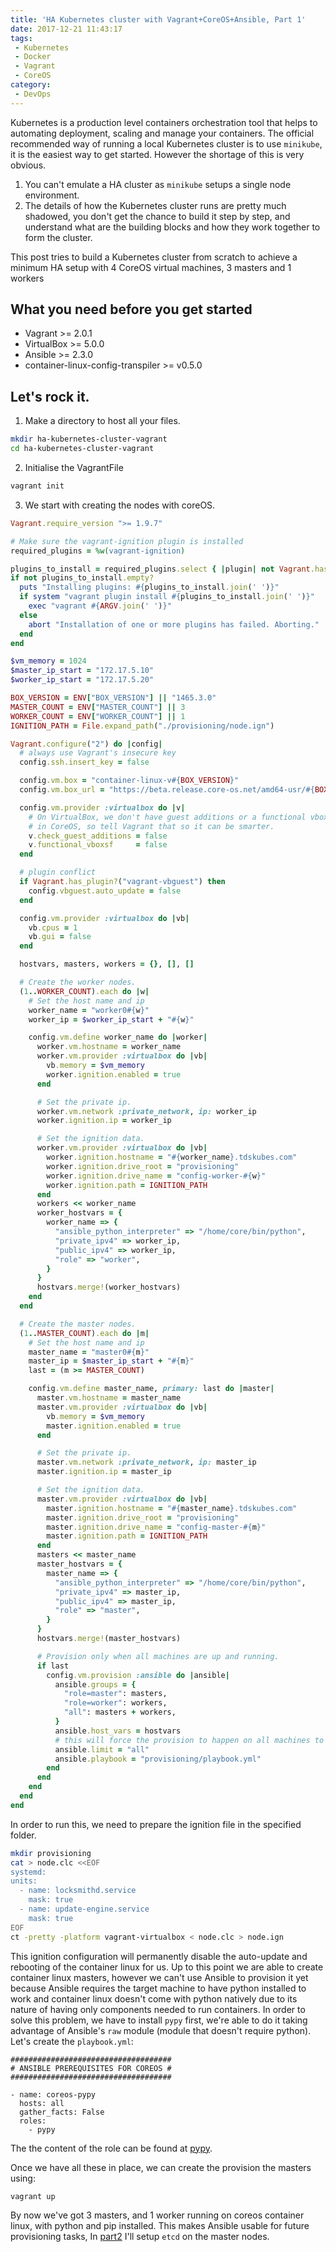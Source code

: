 ```yaml
---
title: 'HA Kubernetes cluster with Vagrant+CoreOS+Ansible, Part 1'
date: 2017-12-21 11:43:17
tags:
 - Kubernetes
 - Docker
 - Vagrant
 - CoreOS
category:
 - DevOps
---
```


Kubernetes is a production level containers orchestration tool that helps to automating deployment, scaling and manage your containers. The official recommended way of running a local Kubernetes cluster is to use `minikube`, it is the easiest way to get started. However the shortage of this is very obvious.
  1.  You can't emulate a HA cluster as `minikube` setups a single node environment.
  2.  The details of how the Kubernetes cluster runs are pretty much shadowed, you don't get the chance to build it step by step, and understand what are the building blocks and how they work together to form the cluster.

This post tries to build a Kubernetes cluster from scratch to achieve a minimum HA setup with 4 CoreOS virtual machines, 3 masters and 1 workers

## What you need before you get started
* Vagrant >= 2.0.1
* VirtualBox >= 5.0.0
* Ansible >= 2.3.0
* container-linux-config-transpiler >= v0.5.0

## Let's rock it.

1. Make a directory to host all your files.
  ```bash
  mkdir ha-kubernetes-cluster-vagrant
  cd ha-kubernetes-cluster-vagrant
  ```

2. Initialise the VagrantFile
  ```bash
  vagrant init
  ```

3. We start with creating the nodes with coreOS.
  ```ruby
  Vagrant.require_version ">= 1.9.7"

  # Make sure the vagrant-ignition plugin is installed
  required_plugins = %w(vagrant-ignition)

  plugins_to_install = required_plugins.select { |plugin| not Vagrant.has_plugin? plugin }
  if not plugins_to_install.empty?
    puts "Installing plugins: #{plugins_to_install.join(' ')}"
    if system "vagrant plugin install #{plugins_to_install.join(' ')}"
      exec "vagrant #{ARGV.join(' ')}"
    else
      abort "Installation of one or more plugins has failed. Aborting."
    end
  end

  $vm_memory = 1024
  $master_ip_start = "172.17.5.10"
  $worker_ip_start = "172.17.5.20"

  BOX_VERSION = ENV["BOX_VERSION"] || "1465.3.0"
  MASTER_COUNT = ENV["MASTER_COUNT"] || 3
  WORKER_COUNT = ENV["WORKER_COUNT"] || 1
  IGNITION_PATH = File.expand_path("./provisioning/node.ign")

  Vagrant.configure("2") do |config|
    # always use Vagrant's insecure key
    config.ssh.insert_key = false

    config.vm.box = "container-linux-v#{BOX_VERSION}"
    config.vm.box_url = "https://beta.release.core-os.net/amd64-usr/#{BOX_VERSION}/coreos_production_vagrant_virtualbox.box"

    config.vm.provider :virtualbox do |v|
      # On VirtualBox, we don't have guest additions or a functional vboxsf
      # in CoreOS, so tell Vagrant that so it can be smarter.
      v.check_guest_additions = false
      v.functional_vboxsf     = false
    end

    # plugin conflict
    if Vagrant.has_plugin?("vagrant-vbguest") then
      config.vbguest.auto_update = false
    end

    config.vm.provider :virtualbox do |vb|
      vb.cpus = 1
      vb.gui = false
    end

    hostvars, masters, workers = {}, [], []

    # Create the worker nodes.
    (1..WORKER_COUNT).each do |w|
      # Set the host name and ip
      worker_name = "worker0#{w}"
      worker_ip = $worker_ip_start + "#{w}"

      config.vm.define worker_name do |worker|
        worker.vm.hostname = worker_name
        worker.vm.provider :virtualbox do |vb|
          vb.memory = $vm_memory
          worker.ignition.enabled = true
        end

        # Set the private ip.
        worker.vm.network :private_network, ip: worker_ip
        worker.ignition.ip = worker_ip

        # Set the ignition data.
        worker.vm.provider :virtualbox do |vb|
          worker.ignition.hostname = "#{worker_name}.tdskubes.com"
          worker.ignition.drive_root = "provisioning"
          worker.ignition.drive_name = "config-worker-#{w}"
          worker.ignition.path = IGNITION_PATH
        end
        workers << worker_name
        worker_hostvars = {
          worker_name => {
            "ansible_python_interpreter" => "/home/core/bin/python",
            "private_ipv4" => worker_ip,
            "public_ipv4" => worker_ip,
            "role" => "worker",
          }
        }
        hostvars.merge!(worker_hostvars)
      end
    end

    # Create the master nodes.
    (1..MASTER_COUNT).each do |m|
      # Set the host name and ip
      master_name = "master0#{m}"
      master_ip = $master_ip_start + "#{m}"
      last = (m >= MASTER_COUNT)

      config.vm.define master_name, primary: last do |master|
        master.vm.hostname = master_name
        master.vm.provider :virtualbox do |vb|
          vb.memory = $vm_memory
          master.ignition.enabled = true
        end

        # Set the private ip.
        master.vm.network :private_network, ip: master_ip
        master.ignition.ip = master_ip

        # Set the ignition data.
        master.vm.provider :virtualbox do |vb|
          master.ignition.hostname = "#{master_name}.tdskubes.com"
          master.ignition.drive_root = "provisioning"
          master.ignition.drive_name = "config-master-#{m}"
          master.ignition.path = IGNITION_PATH
        end
        masters << master_name
        master_hostvars = {
          master_name => {
            "ansible_python_interpreter" => "/home/core/bin/python",
            "private_ipv4" => master_ip,
            "public_ipv4" => master_ip,
            "role" => "master",
          }
        }
        hostvars.merge!(master_hostvars)

        # Provision only when all machines are up and running.
        if last
          config.vm.provision :ansible do |ansible|
            ansible.groups = {
              "role=master": masters,
              "role=worker": workers,
              "all": masters + workers,
            }
            ansible.host_vars = hostvars
            # this will force the provision to happen on all machines to achieve parallel provisioning.
            ansible.limit = "all"
            ansible.playbook = "provisioning/playbook.yml"
          end
        end
      end
    end
  end

  ```

  In order to run this, we need to prepare the ignition file in the specified folder.
  ```bash
  mkdir provisioning
  cat > node.clc <<EOF
  systemd:
  units:
    - name: locksmithd.service
      mask: true
    - name: update-engine.service
      mask: true
  EOF
  ct -pretty -platform vagrant-virtualbox < node.clc > node.ign
  ```

  This ignition configuration will permanently disable the auto-update and rebooting of the container linux for us.
  Up to this point we are able to create container linux masters, however we can't use Ansible to provision it yet because Ansible requires the target machine to have python installed to work and container linux doesn't come with python natively due to its nature of having only components needed to run containers. In order to solve this problem, we have to install `pypy` first, we're able to do it taking advantage of Ansible's `raw` module (module that doesn't require python). Let's create the `playbook.yml`:

  ```
  ####################################
  # ANSIBLE PREREQUISITES FOR COREOS #
  ####################################

  - name: coreos-pypy
    hosts: all
    gather_facts: False
    roles:
      - pypy
  ```

  The the content of the role can be found at [pypy](https://github.com/WUMUXIAN/ha-kubernetes-cluster-vagrant/tree/master/provisioning/roles/pypy).

  Once we have all these in place, we can create the provision the masters using:

  ```
  vagrant up
  ```

By now we've got 3 masters, and 1 worker running on coreos container linux, with python and pip installed. This makes Ansible usable for future provisioning tasks, In [part2](http://blog.wumuxian1988.com/2018/01/10/HA-Kubernetes-cluster-with-Vagrant-CoreOS-Ansible-Part-2/) I'll setup `etcd` on the master nodes.
